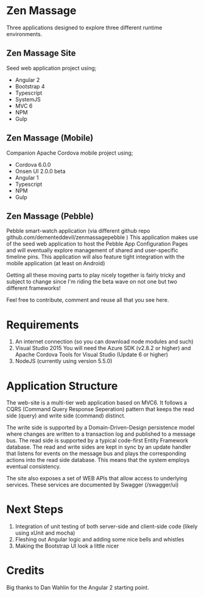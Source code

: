 # Zen Massage

Three applications designed to explore three different runtime environments.

## Zen Massage Site

Seed web application project using;
 
 * Angular 2
 * Bootstrap 4
 * Typescript
 * SystemJS
 * MVC 6
 * NPM
 * Gulp

## Zen Massage (Mobile)

Companion Apache Cordova mobile project using;

 * Cordova 6.0.0
 * Onsen UI 2.0.0 beta
 * Angular 1
 * Typescript
 * NPM
 * Gulp

## Zen Massage (Pebble)

Pebble smart-watch application (via different github repo github.com/dementeddevil/zenmassagepebble )
This application makes use of the seed web application to host the Pebble App Configuration Pages and
will eventually explore management of shared and user-specific timeline pins.
This application will also feature tight integration with the mobile application (at least on Android)

Getting all these moving parts to play nicely together is fairly tricky and subject to change since I'm riding the beta wave on not one but two different frameworks!

Feel free to contribute, comment and reuse all that you see here.

# Requirements
1. An internet connection (so you can download node modules and such)
2. Visual Studio 2015
   You will need the Azure SDK (v2.8.2 or higher) and Apache Cordova Tools for Visual Studio (Update 6 or higher)
3. NodeJS (currently using version 5.5.0)

# Application Structure

The web-site is a multi-tier web application based on MVC6. It follows a CQRS (Command Query Response Seperation) pattern that keeps the read side (query) and write side (command) distinct.

The write side is supported by a Domain-Driven-Design persistence model where changes are written to a transaction log and published to a message bus.
The read side is supported by a typical code-first Entity Framework database.
The read and write sides are kept in sync by an update handler that listens for events on the message bus and plays the corresponding actions into the read side database.
This means that the system employs eventual consistency.

The site also exposes a set of WEB APIs that allow access to underlying services. These services are documented by Swagger (/swagger/ui)

# Next Steps
1. Integration of unit testing of both server-side and client-side code (likely using xUnit and mocha)
2. Fleshing out Angular logic and adding some nice bells and whistles
3. Making the Bootstrap UI look a little nicer

# Credits
Big thanks to Dan Wahlin for the Angular 2 starting point.
